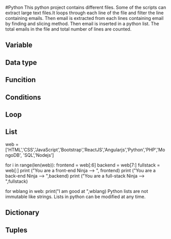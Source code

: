 #Python
This python project contains different files. Some of the scripts can extract large text files.It loops through each line of the file and filter the line containing emails. Then email is extracted from each lines containing email by finding and slicing method. Then email is inserted in a python list. The total emails in the file and  total number of lines are counted.

## Variable

## Data type

## Funcition
## Conditions
## Loop
## List
web = ['HTML','CSS','JavaScript','Bootstrap','ReactJS','Angularjs','Python','PHP','MongoDB', 'SQL','Nodejs']

for i in range(len(web)):
    frontend = web[:6]
    backend = web[7:]
    fullstack = web[:]
print ("You are a front-end Ninja --> ", frontend)
print ("You are a back-end Ninja --> ",backend)
print ("You are a full-stack Ninja --> ",fullstack)

for wblang in web:
    print("I am good at ",wblang)
 Python lists are not immutable like strings. Lists in python can be modified at any time.
## Dictionary
## Tuples

